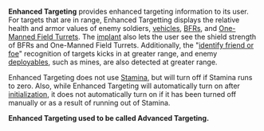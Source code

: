 **Enhanced Targeting** provides enhanced targeting information to its user. For
targets that are in range, Enhanced Targetting displays the relative health and
armor values of enemy soldiers, [vehicles](../vehicles/Vehicle.md),
[BFRs](../vehicles/BattleFrame_Robotics.md), and
[One-Manned Field Turrets](../weapons/One-Manned_Field_Turret.md). The
[implant](Implants.md) also lets the user see the shield strength of BFRs and
One-Manned Field Turrets. Additionally, the
"[identify friend or foe](../terminology/IFF.md)" recognition of targets kicks
in at greater range, and enemy
[deployables](../weapons/Adaptive_Construction_Engine.md), such as mines, are
also detected at greater range.

Enhanced Targeting does not use [Stamina](../terminology/Stamina.md), but will
turn off if Stamina runs to zero. Also, while Enhanced Targeting will
automatically turn on after [initialization](../items/Initialization_timer.md),
it does not automatically turn on if it has been turned off manually or as a
result of running out of Stamina.

**Enhanced Targeting used to be called Advanced Targeting.**
